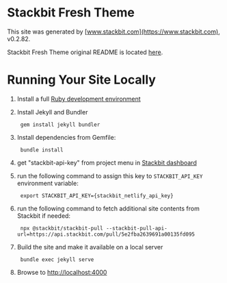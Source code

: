# Stackbit Fresh Theme

This site was generated by [www.stackbit.com](https://www.stackbit.com), v0.2.82.

Stackbit Fresh Theme original README is located [here](./README.theme.md).

# Running Your Site Locally

1. Install a full [Ruby development environment](https://jekyllrb.com/docs/installation/)

1. Install Jekyll and Bundler

        gem install jekyll bundler

1. Install dependencies from Gemfile:

        bundle install

1. get "stackbit-api-key" from project menu in [Stackbit dashboard](https://app.stackbit.com/dashboard)

1. run the following command to assign this key to `STACKBIT_API_KEY` environment variable:

        export STACKBIT_API_KEY={stackbit_netlify_api_key}

1. run the following command to fetch additional site contents from Stackbit if needed:

        npx @stackbit/stackbit-pull --stackbit-pull-api-url=https://api.stackbit.com/pull/5e2fba2639691a00135fd095

1. Build the site and make it available on a local server

        bundle exec jekyll serve

1. Browse to [http://localhost:4000](http://localhost:4000)
